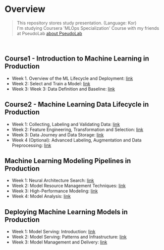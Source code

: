 # Overview
> This repository stores study presentation. (Language: Kor)<br>
I'm studying Coursera 'MLOps Specialization' Course with my friends at PseudoLab [about PseudoLab](https://pseudo-lab.com/)
<br>

## Course1 - Introduction to Machine Learning in Production
* Week 1. Overview of the ML Lifecycle and Deployment: [link]()
* Week 2: Select and Train a Model: [link]()
* Week 3: Week 3: Data Definition and Baseline: [link]()

## Course2 - Machine Learning Data Lifecycle in Production
* Week 1: Collecting, Labeling and Validating Data: [link]()
* Week 2: Feature Engineering, Transformation and Selection: [link]()
* Week 3: Data Journey and Data Storage: [link]()
* Week 4 (Optional): Advanced Labeling, Augmentation and Data Preprocessing: [link]()

## Machine Learning Modeling Pipelines in Production
* Week 1: Neural Architecture Search: [link]()
* Week 2: Model Resource Management Techniques: [link]()
* Week 3: High-Performance Modeling: [link]()
* Week 4: Model Analysis: [link]()

## Deploying Machine Learning Models in Production
* Week 1: Model Serving: Introduction: [link]()
* Week 2: Model Serving: Patterns and Infrastructure: [link]()
* Week 3: Model Management and Delivery: [link]()
